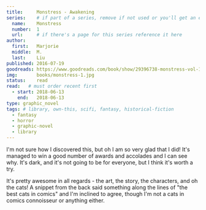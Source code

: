 ```yaml
---
title:     Monstress - Awakening
series:    # if part of a series, remove if not used or you'll get an error
  name:    Monstress
  number:  1
  url:     # if there's a page for this series reference it here
author: 
  first:   Marjorie 
  middle:  M.
  last:    Liu
published: 2016-07-19 
goodreads: https://www.goodreads.com/book/show/29396738-monstress-vol-1
img:       books/monstress-1.jpg
status:    read
read:   # must order recent first
  - start: 2018-06-13 
    end:   2018-06-13
type: graphic_novel
tags: # library, own-this, scifi, fantasy, historical-fiction
  - fantasy
  - horror
  - graphic-novel
  - library
---
```


I'm not sure how I discovered this, but oh I am so very glad that I did! It's managed to win a good number of awards and accolades and I can see why. It's dark, and it's not going to be for everyone, but I think it's worth a try.

It's pretty awesome in all regards - the art, the story, the characters, and oh the cats! A snippet from the back said something along the lines of "the best cats in comics" and I'm inclined to agree, though I'm not a cats in comics connoisseur or anything either.